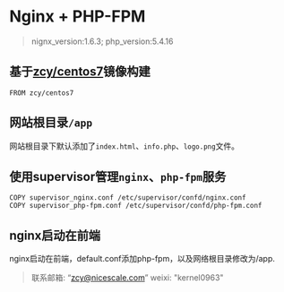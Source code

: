 # Nginx + PHP-FPM

> nignx_version:1.6.3; php_version:5.4.16

## 基于[zcy/centos7](https://github.com/billycyzhang/odt/tree/master/centos7)镜像构建

`FROM zcy/centos7`

## 网站根目录`/app`

网站根目录下默认添加了`index.html`、`info.php`、`logo.png`文件。

## 使用supervisor管理`nginx`、`php-fpm`服务

```
COPY supervisor_nginx.conf /etc/supervisor/confd/nginx.conf
COPY supervisor_php-fpm.conf /etc/supervisor/confd/php-fpm.conf
```

## nginx启动在前端

nginx启动在前端，default.conf添加php-fpm，以及网络根目录修改为/app.

>联系邮箱: “zcy@nicescale.com”  weixi: "kernel0963"